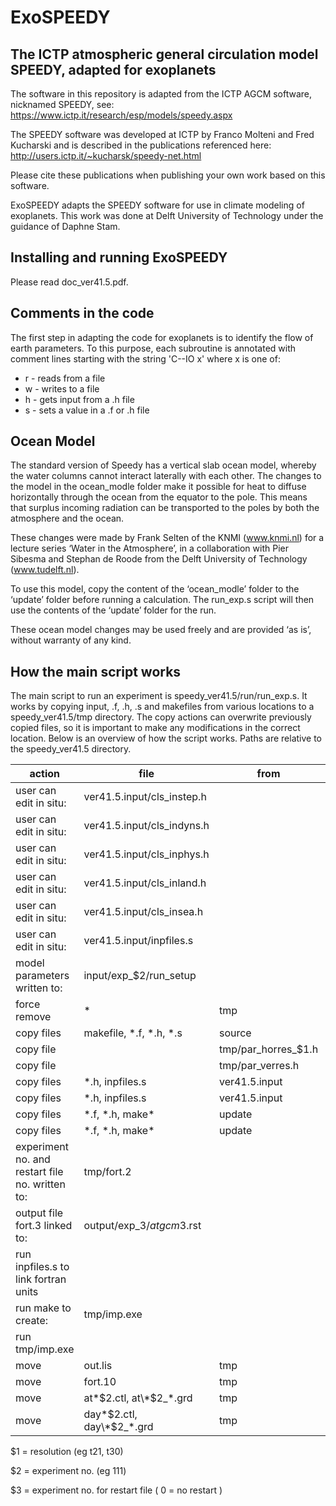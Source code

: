 # ExoSPEEDY
## The ICTP atmospheric general circulation model SPEEDY, adapted for exoplanets

The software in this repository is adapted from the ICTP AGCM software, nicknamed SPEEDY, see:
https://www.ictp.it/research/esp/models/speedy.aspx

The SPEEDY software was developed at ICTP by Franco Molteni and Fred Kucharski and is described in the publications referenced here:
http://users.ictp.it/~kucharsk/speedy-net.html

Please cite these publications when publishing your own work based on this software.

ExoSPEEDY adapts the SPEEDY software for use in climate modeling of exoplanets.
This work was done at Delft University of Technology under the guidance of Daphne Stam.

## Installing and running ExoSPEEDY

Please read doc_ver41.5.pdf.

## Comments in the code

The first step in adapting the code for exoplanets is to identify the flow of earth parameters.
To this purpose, each subroutine is annotated with comment lines starting with the string 'C--IO x' where x is one of:
- r - reads from a file
- w - writes to a file
- h - gets input from a .h file
- s - sets a value in a .f or .h file

## Ocean Model
The standard version of Speedy has a vertical slab ocean model, whereby the water columns cannot interact laterally with each other. The changes to the model in the ocean_modle folder make it possible for heat to diffuse horizontally through the ocean from the equator to the pole. This means that surplus incoming radiation can be transported to the poles by both the atmosphere and the ocean.


These changes were made by Frank Selten of the KNMI (www.knmi.nl) for a lecture series ‘Water in the Atmosphere’, in a collaboration with Pier Sibesma and Stephan de Roode from the Delft University of Technology (www.tudelft.nl).


To use this model, copy the content of the ‘ocean_modle’ folder to the ‘update’ folder before running a calculation. The run_exp.s script will then use the contents of the ‘update’ folder for the run.


These ocean model changes may be used freely and are provided ‘as is’, without warranty of any kind.

## How the main script works

The main script to run an experiment is speedy\_ver41.5/run/run\_exp.s.
It works by copying input, .f, .h, .s and makefiles from various locations to a speedy\_ver41.5/tmp directory. The copy actions can overwrite previously copied files, so it is important to make any modifications in the correct location. Below is an overview of how the script works. Paths are relative to the speedy\_ver41.5 directory.

**action** | **file** | **from** | **to**
--- | --- | --- | ---
user can edit in situ: | ver41.5.input/cls\_instep.h |  | 
user can edit in situ: | ver41.5.input/cls\_indyns.h |  | 
user can edit in situ: | ver41.5.input/cls\_inphys.h |  | 
user can edit in situ: | ver41.5.input/cls\_inland.h |  | 
user can edit in situ: | ver41.5.input/cls\_insea.h |  | 
user can edit in situ: | ver41.5.input/inpfiles.s |  | 
model parameters written to: | input/exp\_$2/run\_setup |  | 
force remove | * | tmp | 
copy files | makefile, \*.f, \*.h, \*.s | source | tmp
copy file |  | tmp/par\_horres\_$1.h | tmp/atparam.h
copy file |  | tmp/par\_verres.h | tmp/atparam1.h
copy files | \*.h, inpfiles.s | ver41.5.input | tmp
copy files | \*.h, inpfiles.s | ver41.5.input | input/exp\_$2
copy files | \*.f, \*.h, make\* | update | tmp
copy files | \*.f, \*.h, make\* | update | input/exp\_$2
experiment no. and restart file no. written to: | tmp/fort.2 |  | 
output file fort.3 linked to: | output/exp\_$3/atgcm$3.rst |  | 
run inpfiles.s to link fortran units |  |  | 
run make to create: | tmp/imp.exe |  | 
run tmp/imp.exe | |  | 
move | out.lis | tmp | output/exp\_$2/atgcm$2.lis
move | fort.10 | tmp | output/exp\_$2/atgcm$2.rst
move | at\*$2.ctl, at\*$2\_\*.grd | tmp | output/exp\_$2
move | day\*$2.ctl, day\*$2\_\*.grd | tmp | output/exp\_$2


$1 = resolution (eg t21, t30)

$2 = experiment no. (eg 111)

$3 = experiment no. for restart file ( 0 = no restart )
